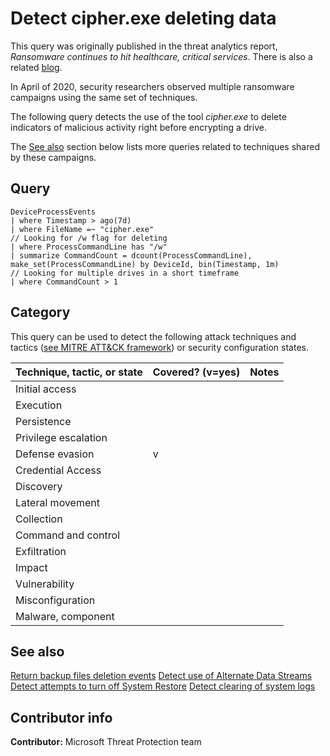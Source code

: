 # Detect cipher.exe deleting data

This query was originally published in the threat analytics report, *Ransomware continues to hit healthcare, critical services*. There is also a related [blog](https://www.microsoft.com/security/blog/2020/04/28/ransomware-groups-continue-to-target-healthcare-critical-services-heres-how-to-reduce-risk/).

In April of 2020, security researchers observed multiple ransomware campaigns using the same set of techniques.

The following query detects the use of the tool *cipher.exe* to delete indicators of malicious activity right before encrypting a drive.

The [See also](#see=also) section below lists more queries related to techniques shared by these campaigns.

## Query

```Kusto
​DeviceProcessEvents 
| where Timestamp > ago(7d)  
| where FileName =~ "cipher.exe"  
// Looking for /w flag for deleting  
| where ProcessCommandLine has "/w"  
| summarize CommandCount = dcount(ProcessCommandLine), 
make_set(ProcessCommandLine) by DeviceId, bin(Timestamp, 1m)  
// Looking for multiple drives in a short timeframe  
| where CommandCount > 1
```

## Category

This query can be used to detect the following attack techniques and tactics ([see MITRE ATT&CK framework](https://attack.mitre.org/)) or security configuration states.

| Technique, tactic, or state | Covered? (v=yes) | Notes |
|-|-|-|
| Initial access |  |  |
| Execution |  |  |
| Persistence |  |  |
| Privilege escalation |  |  |
| Defense evasion | v |  |
| Credential Access |  |  |
| Discovery |  |  |
| Lateral movement |  |  |
| Collection |  |  |
| Command and control |  |  |
| Exfiltration |  |  |
| Impact |  |  |
| Vulnerability |  |  |
| Misconfiguration |  |  |
| Malware, component |  |  |

## See also

[Return backup files deletion events](../Impact/backup-deletion.md)
[Detect use of Alternate Data Streams](./alt-data-streams.md)
[Detect attempts to turn off System Restore](./turn-off-system-restore.md)
[Detect clearing of system logs](./clear-system-logs.md)

## Contributor info

**Contributor:** Microsoft Threat Protection team